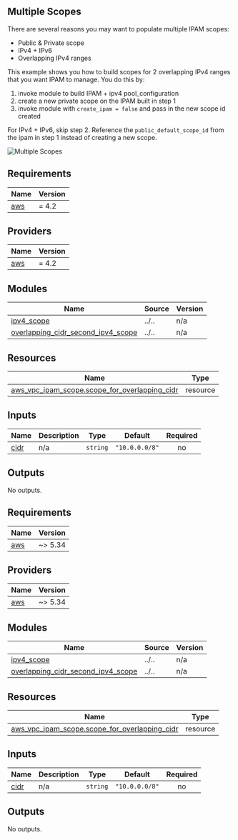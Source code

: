 <!-- BEGIN_TF_DOCS -->
## Multiple Scopes

There are several reasons you may want to populate multiple IPAM scopes:

- Public & Private scope
- IPv4 + IPv6
- Overlapping IPv4 ranges

This example shows you how to build scopes for 2 overlapping IPv4 ranges that you want IPAM to manage. You do this by:

1. invoke module to build IPAM + ipv4 pool\_configuration
2. create a new private scope on the IPAM built in step 1
3. invoke module with `create_ipam = false` and pass in the new scope id created

For IPv4 + IPv6, skip step 2. Reference the `public_default_scope_id` from the ipam in step 1 instead of creating a new scope.

![Multiple Scopes](../../images/multiple\_ipv4\_scopes.png "Multiple Scopes")

## Requirements

| Name | Version |
|------|---------|
| <a name="requirement_aws"></a> [aws](#requirement\_aws) | = 4.2 |

## Providers

| Name | Version |
|------|---------|
| <a name="provider_aws"></a> [aws](#provider\_aws) | = 4.2 |

## Modules

| Name | Source | Version |
|------|--------|---------|
| <a name="module_ipv4_scope"></a> [ipv4\_scope](#module\_ipv4\_scope) | ../.. | n/a |
| <a name="module_overlapping_cidr_second_ipv4_scope"></a> [overlapping\_cidr\_second\_ipv4\_scope](#module\_overlapping\_cidr\_second\_ipv4\_scope) | ../.. | n/a |

## Resources

| Name | Type |
|------|------|
| [aws_vpc_ipam_scope.scope_for_overlapping_cidr](https://registry.terraform.io/providers/hashicorp/aws/4.2/docs/resources/vpc_ipam_scope) | resource |

## Inputs

| Name | Description | Type | Default | Required |
|------|-------------|------|---------|:--------:|
| <a name="input_cidr"></a> [cidr](#input\_cidr) | n/a | `string` | `"10.0.0.0/8"` | no |

## Outputs

No outputs.
<!-- END_TF_DOCS --><!-- BEGINNING OF PRE-COMMIT-TERRAFORM DOCS HOOK -->
## Requirements

| Name | Version |
|------|---------|
| <a name="requirement_aws"></a> [aws](#requirement\_aws) | ~> 5.34 |

## Providers

| Name | Version |
|------|---------|
| <a name="provider_aws"></a> [aws](#provider\_aws) | ~> 5.34 |

## Modules

| Name | Source | Version |
|------|--------|---------|
| <a name="module_ipv4_scope"></a> [ipv4\_scope](#module\_ipv4\_scope) | ../.. | n/a |
| <a name="module_overlapping_cidr_second_ipv4_scope"></a> [overlapping\_cidr\_second\_ipv4\_scope](#module\_overlapping\_cidr\_second\_ipv4\_scope) | ../.. | n/a |

## Resources

| Name | Type |
|------|------|
| [aws_vpc_ipam_scope.scope_for_overlapping_cidr](https://registry.terraform.io/providers/hashicorp/aws/latest/docs/resources/vpc_ipam_scope) | resource |

## Inputs

| Name | Description | Type | Default | Required |
|------|-------------|------|---------|:--------:|
| <a name="input_cidr"></a> [cidr](#input\_cidr) | n/a | `string` | `"10.0.0.0/8"` | no |

## Outputs

No outputs.
<!-- END OF PRE-COMMIT-TERRAFORM DOCS HOOK -->
